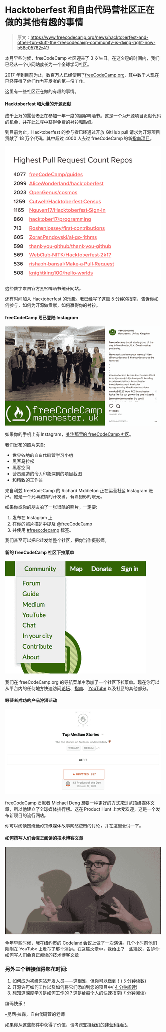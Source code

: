 # Hacktoberfest 和自由代码营社区正在做的其他有趣的事情

> 原文：<https://www.freecodecamp.org/news/hacktoberfest-and-other-fun-stuff-the-freecodecamp-community-is-doing-right-now-b58c05762c41/>

本月早些时候，freeCodeCamp 社区迎来了 3 岁生日。在这么短的时间内，我们已经从一个小网站成长为一个全球学习社区。

2017 年到目前为止，数百万人已经使用了[freeCodeCamp.org](https://fcc.im/2yWAUeL)，其中数千人现在已经获得了他们作为开发者的第一份工作。

这里有一些社区正在做的有趣的事情。

#### Hacktoberfest 和大量的开源贡献

成千上万的露营者正在参加一年一度的黑客啤酒节。这是一个为开源项目贡献代码的机会，并在此过程中获得免费的衬衫和贴纸。

到目前为止，Hacktoberfest 的参与者已经通过开放 GitHub pull 请求为开源项目贡献了 18 万个代码。其中超过 4000 人去过 freeCodeCamp 的新[指南项目](https://fcc.im/2yPFRUg)。

![LzVllvdZW-hVdi6tltfa0rgY640ZNDLcb5xh](img/a0a4ddf8a5eac381e2f3772c48a9c33d.png)

这些数字来自官方黑客啤酒节统计网站。

还有时间加入 Hacktoberfest 的乐趣。我已经写了[这篇 5 分钟的指南](https://fcc.im/2hZSuEz)，告诉你如何参与，如何为开源做贡献，如何赢得你的衬衫。

#### freeCodeCamp 现已登陆 Instagram

![rz10uzhxZ7ol9eitSagTaSxGQE95bOah8sqQ](img/4e92b42d3c3f7b52d5e88ad03a51f160.png)

如果你的手机上有 Instagram，[关注那里的 freeCodeCamp 社区](https://fcc.im/2heLvrz)。

我们发布的照片来自:

*   世界各地的自由代码营学习小组
*   黑客马拉松
*   黑客空间
*   营员建造的令人印象深刻的项目截图
*   和精致的工作站

来自利兹 freeCodeCamp 的 Richard Middleton 正在运营社区 Instagram 账户。他是一个充满激情的开发者，有着摄影的眼光。

如果你或你的朋友拍了一张很酷的照片，一定要:

1.  发布在 Instagram 上
2.  在你的照片描述中提及 [@freeCodeCamp](https://www.instagram.com/freecodecamp/)
3.  并使用 [#freecodecamp](https://fcc.im/2y8Ysxw) 标签。

我们甚至可以把它转发给整个社区，把你当作摄影师。

#### 新的 freeCodeCamp 社区下拉菜单

![h329G4xh2cjd9kqsJQPaea4q3pZnB2-0dght](img/5e375aff502b6f203fcac746aea4a70c.png)

我们在 freeCodeCamp.org 的导航菜单中添加了一个社区下拉菜单。现在你可以从平台内的任何地方快速访问[论坛](https://forum.freecodecamp.org)、[指南](https://guide.freecodecamp.org)、 [YouTube](https://youtube.com/freecodecamp) 以及社区的其他部分。

#### 野营者成功的产品狩猎活动

![9SciwwSpswxPWMg4dxAAb5sb62pi-kgsVjSU](img/8034aea3616fe08bfe14b6a11f896037.png)

freeCodeCamp 贡献者 Michael Deng 想要一种更好的方式来浏览顶级媒体文章，所以他建立了全球媒体排行榜。这在 Product Hunt 上大受欢迎，这是一个发布新项目的流行网站。

你可以阅读围绕他的顶级媒体故事网络应用的讨论，并在这里尝试一下。

#### 如何撰写人们会真正阅读的技术博客文章

![mxPk7MoaDeW4S-EWhr6tzTVycneuqJW6wN0U](img/58b95875f96d14d3bb9dbd8eb4f785e4.png)

今年早些时候，我在纽约市的 Codeland 会议上做了一次演讲。几个小时前他们刚刚在 YouTube 上发布了那个演讲。在这篇文章中，我给出了一些建议，告诉你如何写人们会真正阅读的技术博客文章

### 另外三个链接值得您花时间:

1.  如何成为初级网站开发人员——这很难，但你可以做到！( [8 分钟读数](https://fcc.im/2yOd9Wr))
2.  开源许可如何工作以及如何将它们添加到您的项目中( [4 分钟阅读](https://fcc.im/2gHaK5c))
3.  想知道深度学习是如何工作的？这是给每个人的快速指南( [7 分钟阅读](https://fcc.im/2yOv1hj))

编码快乐！

–昆西·拉森，自由代码营的老师

如果你从这些邮件中获得了价值，请考虑[支持我们的非营利组织](https://donate.freecodecamp.org)。